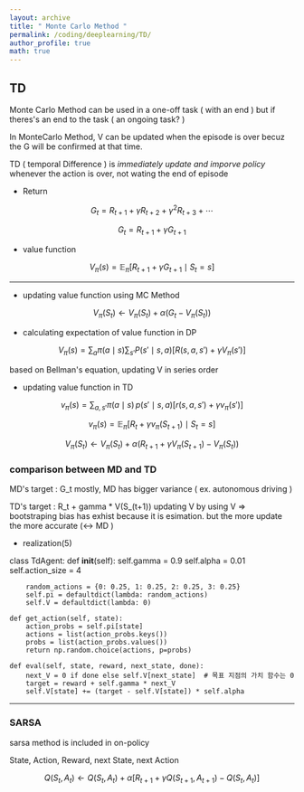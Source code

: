 ```yaml
---
layout: archive
title: " Monte Carlo Method "
permalink: /coding/deeplearning/TD/ 
author_profile: true
math: true
---
```


## TD

Monte Carlo Method can be used in a one-off task ( with an end )
but if theres's an end to the task ( an ongoing task? )

In MonteCarlo Method, V can be updated when the episode is over becuz the G will be confirmed at that time.

TD ( temporal Difference ) is _immediately update and imporve policy_ whenever the action is over, not wating the end of episode

- Return

$$
G_t = R_{t+1} + \gamma R_{t+2} + \gamma^2 R_{t+3} + \cdots
$$

$$
G_t = R_{t+1} + \gamma G_{t+1}
$$


- value function

$$
V_\pi(s) = \mathbb{E}_\pi \left[ R_{t+1} + \gamma G_{t+1} \mid S_t = s \right]
$$

---

- updating value function using MC Method

$$
V_\pi(S_t) \leftarrow V_\pi(S_t) + \alpha \left( G_t - V_\pi(S_t) \right)
$$

- calculating expectation of value function in DP 

$$
V_\pi(s) = \sum_a \pi(a \mid s) \sum_{s'} P(s' \mid s, a) \left[ R(s, a, s') + \gamma V_\pi(s') \right]
$$

based on Bellman's equation, updating V in series order

- updating value function in TD

$$
v_\pi(s) = \sum_{a, s'} \pi(a \mid s) \, p(s' \mid s, a) \left[ r(s, a, s') + \gamma v_\pi(s') \right]
$$

$$
v_\pi(s) = \mathbb{E}_\pi \left[ R_t + \gamma v_\pi(S_{t+1}) \mid S_t = s \right]
$$

$$
V_\pi(S_t) \leftarrow V_\pi(S_t) + \alpha \left( R_{t+1} + \gamma V_\pi(S_{t+1}) - V_\pi(S_t) \right)
$$

### comparison between MD and TD

MD's target : G_t
mostly, MD has bigger variance ( ex. autonomous driving )

TD's target : R_t + gamma * V(S_(t+1))
updating V by using V => bootstraping
bias has exhist because it is esimation. but the more update the more accurate (<-> MD )

- realization(5)

class TdAgent:
    def __init__(self):
        self.gamma = 0.9
        self.alpha = 0.01
        self.action_size = 4

        random_actions = {0: 0.25, 1: 0.25, 2: 0.25, 3: 0.25}
        self.pi = defaultdict(lambda: random_actions)
        self.V = defaultdict(lambda: 0)

    def get_action(self, state):
        action_probs = self.pi[state]
        actions = list(action_probs.keys())
        probs = list(action_probs.values())
        return np.random.choice(actions, p=probs)

    def eval(self, state, reward, next_state, done):
        next_V = 0 if done else self.V[next_state]  # 목표 지점의 가치 함수는 0
        target = reward + self.gamma * next_V
        self.V[state] += (target - self.V[state]) * self.alpha

---

### SARSA

sarsa method is included in on-policy

State, Action, Reward, next State, next Action

$$
Q(S_t, A_t) \leftarrow Q(S_t, A_t) + \alpha \left[ R_{t+1} + \gamma Q(S_{t+1}, A_{t+1}) - Q(S_t, A_t) \right]
$$

